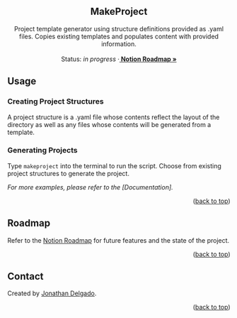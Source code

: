 <!-- Filename:      README.md -->
<!-- Author:        Jonathan Delgado -->
<!-- Description:   GitHub README -->

<!-- Header -->
<h2 align="center">MakeProject</h2>
  <p align="center">
    Project template generator using structure definitions provided as .yaml files. Copies existing templates and populates content with provided information.
    <br />
    <br />
    Status: <em>in progress</em>
    <!-- Notion Roadmap link -->
    ·<a href="https://otanan.notion.site/Makeproject-937308a8242249a8addcad8210ad45d1"><strong>
        Notion Roadmap »
    </strong></a>
  </p>
</div>


<!-- Project Demo -->
<!-- https://user-images.githubusercontent.com/6320907/189829171-1e91c3e2-0feb-4e7a-aa12-0a4d899f059b.mp4 -->


<!-- ## Table of contents
* [Contact](#contact)
* [Acknowledgments](#acknowledgments) -->


<!-- ## Installation

This is an example of how you may give instructions on setting up your project locally.
To get a local copy up and running follow these simple example steps.

1. First step
2. Clone the repo
   ```sh
   git clone https://github.com/github_username/repo_name.git
   ```
3. Import the package
   ```python
   import ytlink
   ```


<p align="right">(<a href="#readme-top">back to top</a>)</p> -->

## Usage
### Creating Project Structures
A project structure is a .yaml file whose contents reflect the layout of the directory as well as any files whose contents will be generated from a template.

### Generating Projects
Type `makeproject` into the terminal to run the script. Choose from existing project structures to generate the project.

_For more examples, please refer to the [Documentation]._

<p align="right">(<a href="#readme-top">back to top</a>)</p>

## Roadmap

Refer to the [Notion Roadmap] for future features and the state of the project.


<p align="right">(<a href="#readme-top">back to top</a>)</p>

## Contact
Created by [Jonathan Delgado](https://jdelgado.net/).


<p align="right">(<a href="#readme-top">back to top</a>)</p>

[Notion Roadmap]: https://otanan.notion.site/Makeproject-937308a8242249a8addcad8210ad45d1